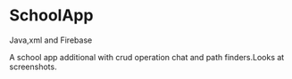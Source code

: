 # SchoolApp
Java,xml and Firebase

A school app additional with crud operation chat and path finders.Looks at screenshots.
